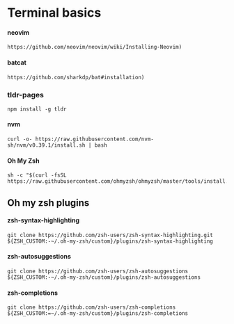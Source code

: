 # Terminal basics

#### neovim
```
https://github.com/neovim/neovim/wiki/Installing-Neovim)
```

#### batcat
```
https://github.com/sharkdp/bat#installation)
```

### tldr-pages
```
npm install -g tldr
```

#### nvm
```
curl -o- https://raw.githubusercontent.com/nvm-sh/nvm/v0.39.1/install.sh | bash
```

#### Oh My Zsh
```
sh -c "$(curl -fsSL https://raw.githubusercontent.com/ohmyzsh/ohmyzsh/master/tools/install.sh)"
```

## Oh my zsh plugins

#### zsh-syntax-highlighting
```
git clone https://github.com/zsh-users/zsh-syntax-highlighting.git ${ZSH_CUSTOM:-~/.oh-my-zsh/custom}/plugins/zsh-syntax-highlighting
```

#### zsh-autosuggestions
```
git clone https://github.com/zsh-users/zsh-autosuggestions ${ZSH_CUSTOM:-~/.oh-my-zsh/custom}/plugins/zsh-autosuggestions
```

#### zsh-completions
```
git clone https://github.com/zsh-users/zsh-completions ${ZSH_CUSTOM:=~/.oh-my-zsh/custom}/plugins/zsh-completions
```
